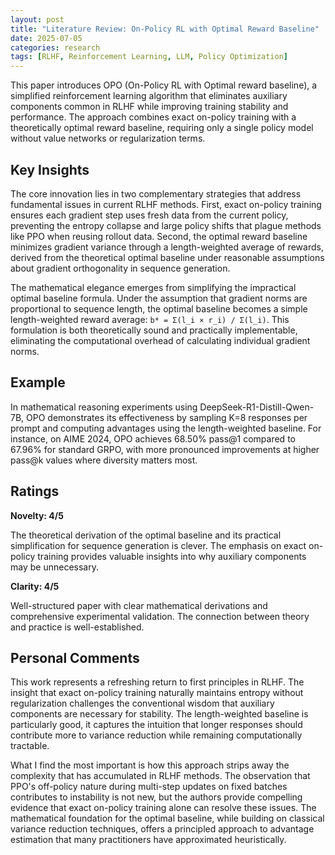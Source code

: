 ```yaml
---
layout: post
title: "Literature Review: On-Policy RL with Optimal Reward Baseline"
date: 2025-07-05
categories: research
tags: [RLHF, Reinforcement Learning, LLM, Policy Optimization]
---
```


This paper introduces OPO (On-Policy RL with Optimal reward baseline), a simplified reinforcement learning algorithm that eliminates auxiliary components common in RLHF while improving training stability and performance. The approach combines exact on-policy training with a theoretically optimal reward baseline, requiring only a single policy model without value networks or regularization terms.

## Key Insights

The core innovation lies in two complementary strategies that address fundamental issues in current RLHF methods. First, exact on-policy training ensures each gradient step uses fresh data from the current policy, preventing the entropy collapse and large policy shifts that plague methods like PPO when reusing rollout data. Second, the optimal reward baseline minimizes gradient variance through a length-weighted average of rewards, derived from the theoretical optimal baseline under reasonable assumptions about gradient orthogonality in sequence generation.

The mathematical elegance emerges from simplifying the impractical optimal baseline formula. Under the assumption that gradient norms are proportional to sequence length, the optimal baseline becomes a simple length-weighted reward average: `b* = Σ(l_i × r_i) / Σ(l_i)`. This formulation is both theoretically sound and practically implementable, eliminating the computational overhead of calculating individual gradient norms.

## Example

In mathematical reasoning experiments using DeepSeek-R1-Distill-Qwen-7B, OPO demonstrates its effectiveness by sampling K=8 responses per prompt and computing advantages using the length-weighted baseline. For instance, on AIME 2024, OPO achieves 68.50% pass@1 compared to 67.96% for standard GRPO, with more pronounced improvements at higher pass@k values where diversity matters most.

## Ratings

**Novelty: 4/5**

The theoretical derivation of the optimal baseline and its practical simplification for sequence generation is clever. The emphasis on exact on-policy training provides valuable insights into why auxiliary components may be unnecessary.

**Clarity: 4/5**

Well-structured paper with clear mathematical derivations and comprehensive experimental validation. The connection between theory and practice is well-established.

## Personal Comments

This work represents a refreshing return to first principles in RLHF. The insight that exact on-policy training naturally maintains entropy without regularization challenges the conventional wisdom that auxiliary components are necessary for stability. The length-weighted baseline is particularly good, it captures the intuition that longer responses should contribute more to variance reduction while remaining computationally tractable.

What I find the most important is how this approach strips away the complexity that has accumulated in RLHF methods. The observation that PPO's off-policy nature during multi-step updates on fixed batches contributes to instability is not new, but the authors provide compelling evidence that exact on-policy training alone can resolve these issues. The mathematical foundation for the optimal baseline, while building on classical variance reduction techniques, offers a principled approach to advantage estimation that many practitioners have approximated heuristically.
